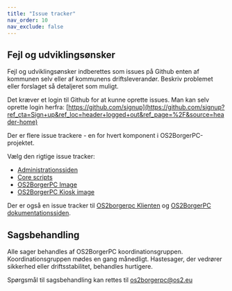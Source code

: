 ```yaml
---
title: "Issue tracker"
nav_order: 10
nav_exclude: false
---
```



## Fejl og udviklingsønsker

Fejl og udviklingsønsker indberettes som issues på Github enten af kommunen selv eller af kommunens driftsleverandør.
Beskriv problemet eller forslaget så detaljeret som muligt.

Det kræver et login til Github for at kunne oprette issues. Man kan selv oprette login herfra: [https://github.com/signup](https://github.com/signup?ref_cta=Sign+up&ref_loc=header+logged+out&ref_page=%2F&source=header-home)

Der er flere issue trackere - en for hvert komponent i OS2BorgerPC-projektet.

Vælg den rigtige issue tracker:

- [Administrationssiden](https://github.com/OS2borgerPC/os2borgerpc-admin-site/issues)
- [Core scripts](https://github.com/OS2borgerPC/os2borgerpc-core-scripts/issues)
- [OS2BorgerPC Image](https://github.com/OS2borgerPC/os2borgerpc-image/issues)
- [OS2BorgerPC Kiosk image](https://github.com/OS2borgerPC/os2borgerpc-kiosk-image/issues)

Der er også en issue tracker til [OS2borgerpc Klienten](https://github.com/OS2borgerPC/os2borgerpc-client/issues) og [OS2BorgerPC dokumentationssiden](https://github.com/OS2borgerPC/os2borgerpc-docs/issues).

## Sagsbehandling
Alle sager behandles af OS2BorgerPC koordinationsgruppen. Koordinationsgruppen mødes en gang månedligt.
Hastesager, der vedrører sikkerhed eller driftsstabilitet, behandles hurtigere.

Spørgsmål til sagsbehandling kan rettes til [os2borgerpc@os2.eu](mailto:os2borgerpc@os2.eu)













